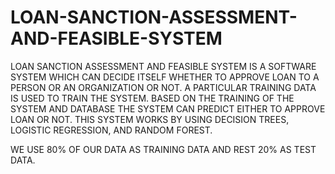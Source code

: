 # LOAN-SANCTION-ASSESSMENT-AND-FEASIBLE-SYSTEM
LOAN SANCTION ASSESSMENT AND FEASIBLE SYSTEM IS A SOFTWARE SYSTEM WHICH CAN DECIDE ITSELF WHETHER TO APPROVE LOAN TO A PERSON OR AN ORGANIZATION OR NOT. A PARTICULAR TRAINING DATA IS USED TO TRAIN THE SYSTEM. BASED ON THE TRAINING OF THE SYSTEM AND DATABASE THE SYSTEM CAN PREDICT EITHER TO APPROVE LOAN OR NOT. THIS SYSTEM WORKS BY USING DECISION TREES, LOGISTIC REGRESSION, AND RANDOM FOREST.

WE USE 80% OF OUR DATA AS TRAINING DATA AND REST 20% AS TEST DATA.

